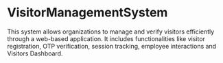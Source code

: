 # VisitorManagementSystem
This system allows organizations to manage and verify visitors efficiently through a web-based application. It includes functionalities like visitor registration, OTP verification, session tracking, employee interactions and Visitors Dashboard.

